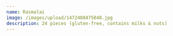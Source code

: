 ```yaml
---
name: Rasmalai
image: /images/upload/1472408475848.jpg
description: 24 pieces (gluten-free, contains milks & nuts)
---
```

